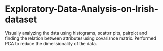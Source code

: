 # Exploratory-Data-Analysis-on-Irish-dataset
Visually analyzing the data using histograms, scatter plts, pairplot and finding the relation between attributes using covariance matrix. Performed PCA to reduce the dimensionality of the data.
